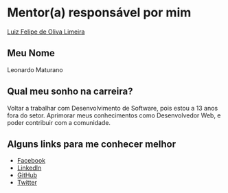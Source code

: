 # Mentor(a) responsável por mim

[Luiz Felipe de Oliva Limeira](mentors/profiles/luiz_felipe_limeira.md)

## Meu Nome

Leonardo Maturano

## Qual meu sonho na carreira?

Voltar a trabalhar com Desenvolvimento de Software, pois estou a 13 anos fora do setor.
Aprimorar meus conhecimentos como Desenvolvedor Web, e poder contribuir com a comunidade.


## Alguns links para me conhecer melhor

* [Facebook](https://www.facebook.com/leomaturano)
* [LinkedIn](https://www.linkedin.com/in/leonardomaturano)
* [GitHub](https://github.com/leomaturano)
* [Twitter](https://twitter.com/leomaturano)
